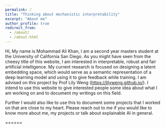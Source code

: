 ```yaml
---
permalink: /
title: "Thinking about mechanistic interpretability"
excerpt: "About me"
author_profile: true
redirect_from: 
  - /about/
  - /about.html
---
```


Hi, My name is Mohammad Ali Khan, I am a second year masters student at the University of California San Diego. As you might have seen from the cheesy title of this website, I am interested in interpretable, robust and fair artificial intelligence. My current research is focused on designing a latent embedding space, which would serve as a semantic representation of a deep learning model and using it to give feedback while training. I am advised on this project by Prof Lily Weng (https://lilyweng.github.io/). I intend to use this website to give interested people some idea about what I am working on and to document my writings on this field.

Further I would also like to use this to document some projects that I worked on that are close to my heart. Please reach out to me if you would like to know more about me, my projects or talk about explainable AI in general.

======


